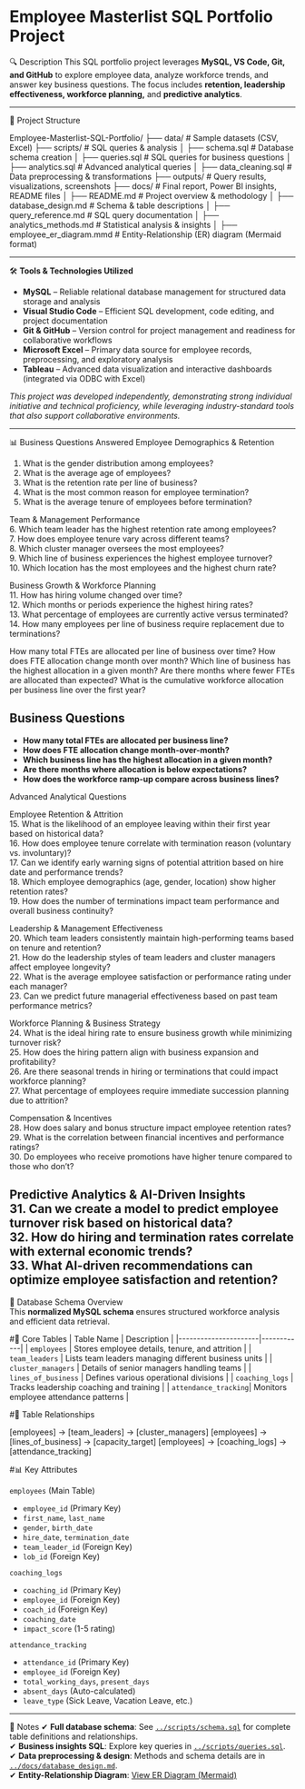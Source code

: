 # Employee Masterlist SQL Portfolio Project

 🔍 Description
This SQL portfolio project leverages **MySQL, VS Code, Git, and GitHub** to explore employee data, analyze workforce trends, and answer key business questions. The focus includes **retention, leadership effectiveness, workforce planning,** and **predictive analytics**.

---

📂 Project Structure

Employee-Masterlist-SQL-Portfolio/ 
├── data/                       # Sample datasets (CSV, Excel) 
├── scripts/                    # SQL queries & analysis 
│   ├── schema.sql              # Database schema creation 
│   ├── queries.sql             # SQL queries for business questions 
│   ├── analytics.sql           # Advanced analytical queries 
│   ├── data_cleaning.sql       # Data preprocessing & transformations 
├── outputs/                    # Query results, visualizations, screenshots 
├── docs/                       # Final report, Power BI insights, README files 
│   ├── README.md               # Project overview & methodology 
│   ├── database_design.md      # Schema & table descriptions 
│   ├── query_reference.md      # SQL query documentation 
│   ├── analytics_methods.md    # Statistical analysis & insights
│   ├── employee_er_diagram.mmd # Entity-Relationship (ER) diagram (Mermaid format)

---

🛠 **Tools & Technologies Utilized**

- **MySQL** – Reliable relational database management for structured data storage and analysis  
- **Visual Studio Code** – Efficient SQL development, code editing, and project documentation  
- **Git & GitHub** – Version control for project management and readiness for collaborative workflows  
- **Microsoft Excel** – Primary data source for employee records, preprocessing, and exploratory analysis  
- **Tableau** – Advanced data visualization and interactive dashboards (integrated via ODBC with Excel)  

*This project was developed independently, demonstrating strong individual initiative and technical proficiency, while leveraging industry-standard tools that also support collaborative environments.*

---

📊 Business Questions Answered
Employee Demographics & Retention  
1. What is the gender distribution among employees?  
2. What is the average age of employees?  
3. What is the retention rate per line of business?  
4. What is the most common reason for employee termination?  
5. What is the average tenure of employees before termination?  

Team & Management Performance  
6. Which team leader has the highest retention rate among employees?  
7. How does employee tenure vary across different teams?    
8. Which cluster manager oversees the most employees?  
9. Which line of business experiences the highest employee turnover?  
10. Which location has the most employees and the highest churn rate?  

Business Growth & Workforce Planning  
11. How has hiring volume changed over time?  
12. Which months or periods experience the highest hiring rates?  
13. What percentage of employees are currently active versus terminated?  
14. How many employees per line of business require replacement due to terminations?  

How many total FTEs are allocated per line of business over time?
How does FTE allocation change month over month?
Which line of business has the highest allocation in a given month?
Are there months where fewer FTEs are allocated than expected?
What is the cumulative workforce allocation per business line over the first year?




## Business Questions
- **How many total FTEs are allocated per business line?**
- **How does FTE allocation change month-over-month?**
- **Which business line has the highest allocation in a given month?**
- **Are there months where allocation is below expectations?**
- **How does the workforce ramp-up compare across business lines?**


Advanced Analytical Questions  

Employee Retention & Attrition  
15. What is the likelihood of an employee leaving within their first year based on historical data?  
16. How does employee tenure correlate with termination reason (voluntary vs. involuntary)?  
17. Can we identify early warning signs of potential attrition based on hire date and performance trends?  
18. Which employee demographics (age, gender, location) show higher retention rates?  
19. How does the number of terminations impact team performance and overall business continuity?  

Leadership & Management Effectiveness  
20. Which team leaders consistently maintain high-performing teams based on tenure and retention?  
21. How do the leadership styles of team leaders and cluster managers affect employee longevity?  
22. What is the average employee satisfaction or performance rating under each manager?  
23. Can we predict future managerial effectiveness based on past team performance metrics?  

Workforce Planning & Business Strategy  
24. What is the ideal hiring rate to ensure business growth while minimizing turnover risk?  
25. How does the hiring pattern align with business expansion and profitability?  
26. Are there seasonal trends in hiring or terminations that could impact workforce planning?  
27. What percentage of employees require immediate succession planning due to attrition?  

Compensation & Incentives  
28. How does salary and bonus structure impact employee retention rates?  
29. What is the correlation between financial incentives and performance ratings?  
30. Do employees who receive promotions have higher tenure compared to those who don’t?  

Predictive Analytics & AI-Driven Insights  
31. Can we create a model to predict employee turnover risk based on historical data?  
32. How do hiring and termination rates correlate with external economic trends?  
33. What AI-driven recommendations can optimize employee satisfaction and retention?  
---

📑 Database Schema Overview  
This **normalized MySQL schema** ensures structured workforce analysis and efficient data retrieval.

#🧱 Core Tables
| Table Name            | Description |
|----------------------|------------|
| `employees`          | Stores employee details, tenure, and attrition |
| `team_leaders`       | Lists team leaders managing different business units |
| `cluster_managers`   | Details of senior managers handling teams |
| `lines_of_business`  | Defines various operational divisions |
| `coaching_logs`      | Tracks leadership coaching and training |
| `attendance_tracking`| Monitors employee attendance patterns |

#🔗 Table Relationships

[employees] → [team_leaders] → [cluster_managers] [employees] → [lines_of_business] → [capacity_target] [employees] → [coaching_logs] → [attendance_tracking]

#📊 Key Attributes

`employees` (Main Table)
- `employee_id` (Primary Key)
- `first_name`, `last_name`
- `gender`, `birth_date`
- `hire_date`, `termination_date`
- `team_leader_id` (Foreign Key)
- `lob_id` (Foreign Key)

`coaching_logs`
- `coaching_id` (Primary Key)
- `employee_id` (Foreign Key)
- `coach_id` (Foreign Key)
- `coaching_date`
- `impact_score` (1-5 rating)

`attendance_tracking`
- `attendance_id` (Primary Key)
- `employee_id` (Foreign Key)
- `total_working_days`, `present_days`
- `absent_days` (Auto-calculated)
- `leave_type` (Sick Leave, Vacation Leave, etc.)

---

📌 Notes
✔ **Full database schema**: See [`../scripts/schema.sql`](../scripts/schema.sql) for complete table definitions and relationships.  
✔ **Business insights SQL**: Explore key queries in [`../scripts/queries.sql`](../scripts/queries.sql).  
✔ **Data preprocessing & design**: Methods and schema details are in [`../docs/database_design.md`](../docs/database_design.md).  
✔ **Entity-Relationship Diagram**: [View ER Diagram (Mermaid)](./employee_er_diagram.mmd)
